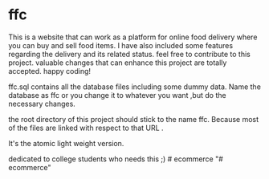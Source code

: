 # ffc
This is a website that can work as a platform for online food delivery where you can buy and sell food items. I have also included some features regarding the delivery and its related status. feel free to contribute to this project. valuable changes that can enhance this project are totally accepted. happy coding!


ffc.sql contains all the database files including some dummy data. Name the database as ffc or you change it to whatever you want ,but do the necessary changes.

the root directory of this project should stick to the name ffc. Because most of the files are linked with respect to that URL .

It's the atomic light weight version. 

dedicated to college students who needs this ;)
#   e c o m m e r c e  
 "# ecommerce" 
